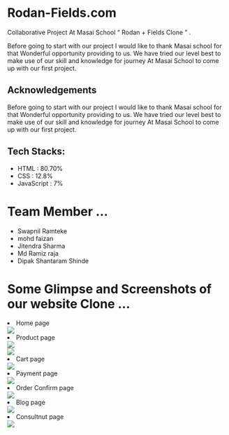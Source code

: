 # Rodan-Fields.com

Collaborative Project At Masai School “ Rodan + Fields Clone ” .

Before going to start with our project I would like to thank Masai school for that Wonderful opportunity providing to us.
We have tried our level best to make use of our skill and knowledge for journey At Masai School to come up with our first project.


## Acknowledgements

 Before going to start with our project I would like to thank Masai school for that Wonderful opportunity providing to us.
We have tried our level best to make use of our skill and knowledge for journey At Masai School to come up with our first project.
 
## Tech Stacks:
<ul>
<li>HTML : 80.70%</li>
<li>CSS : 12.8%</li>
<li>JavaScript : 7%</li>
</ul>

# Team Member …
<ul>
<li>Swapnil Ramteke</li>
<li>mohd faizan</li>
<li>Jitendra Sharma</li>
<li>Md Ramiz raja</li>
<li>Dipak Shantaram Shinde</li>
</ul>
 
 # Some Glimpse and Screenshots of our website Clone …
 <li>Home page</li>
<div margin="auto" justifyContent="center" ><img src="https://miro.medium.com/max/1400/1*iNP-qidAU8b8v-Jbsq4mVg.png"/></div>

 <li>Product page</li>
<div margin="auto" justifyContent="center" ><img src="https://miro.medium.com/max/1400/1*7XPm8ZUMBlAl_E-mb-8h4w.png"/></div>
<div margin="auto" justifyContent="center" ><img src="https://miro.medium.com/max/1400/1*iCYBRhUdyHuSTN5qunBf3Q.png"/></div>

<li>Cart page</li>
<div margin="auto" justifyContent="center" ><img src="https://miro.medium.com/max/860/1*3kasRiI54WgbyIjW56ROsQ.png"/></div>

<li>Payment page</li>
<div margin="auto" justifyContent="center" ><img src="https://miro.medium.com/max/1400/1*o6q5rDZtGIR1f4J-Q3hxrA.png"/></div>

<li>Order Confirm page</li>
<div margin="auto" justifyContent="center" ><img src="https://miro.medium.com/max/1400/1*s82STlT2UucUvwcTCsOM8g.png"/></div>

<li>Blog page</li>
<div margin="auto" justifyContent="center" ><img src="https://miro.medium.com/max/1400/1*P__03Bc_r0HPY8b5VBQpAg.png"/></div>

<li>Consultnut page</li>
<div margin="auto" justifyContent="center" ><img src="https://miro.medium.com/max/1400/1*pCk-IQkx-FjLWqHEcUTSkg.png"/></div>
